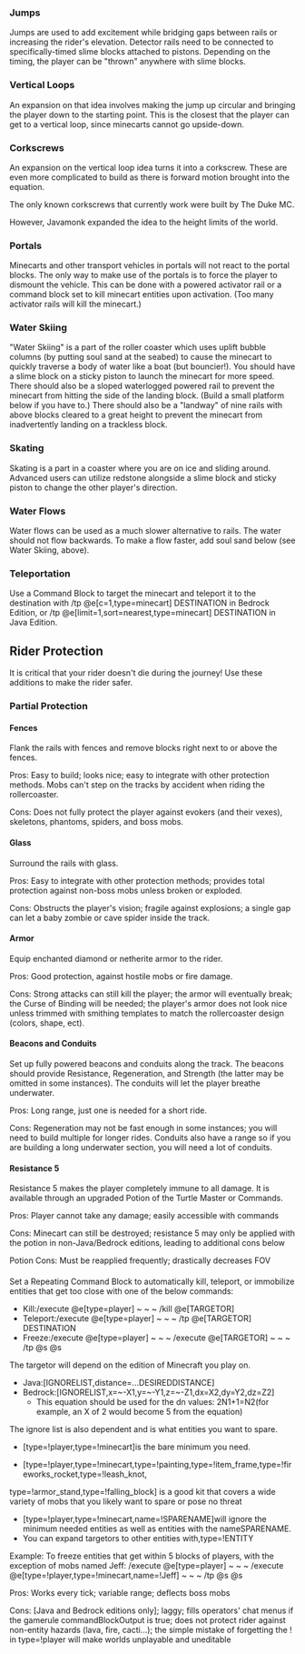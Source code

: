 ### Jumps
Jumps are used to add excitement while bridging gaps between rails or increasing the rider's elevation. Detector rails need to be connected to specifically-timed slime blocks attached to pistons. Depending on the timing, the player can be "thrown" anywhere with slime blocks.

### Vertical Loops
An expansion on that idea involves making the jump up circular and bringing the player down to the starting point. This is the closest that the player can get to a vertical loop, since minecarts cannot go upside-down.

### Corkscrews
An expansion on the vertical loop idea turns it into a corkscrew. These are even more complicated to build as there is forward motion brought into the equation.

The only known corkscrews that currently work were built by The Duke MC.




However, Javamonk expanded the idea to the height limits of the world.




### Portals
Minecarts and other transport vehicles in portals will not react to the portal blocks. The only way to make use of the portals is to force the player to dismount the vehicle. This can be done with a powered activator rail or a command block set to kill minecart entities upon activation. (Too many activator rails will kill the minecart.)

### Water Skiing
"Water Skiing" is a part of the roller coaster which uses uplift bubble columns (by putting soul sand at the seabed) to cause the minecart to quickly traverse a body of water like a boat (but bouncier!). You should have a slime block on a sticky piston to launch the minecart for more speed. There should also be a sloped waterlogged powered rail to prevent the minecart from hitting the side of the landing block. (Build a small platform below if you have to.) There should also be a "landway" of nine rails with above blocks cleared to a great height to prevent the minecart from inadvertently landing on a trackless block.

### Skating
Skating is a part in a coaster where you are on ice and sliding around. Advanced users can utilize redstone alongside a slime block and sticky piston to change the other player's direction.

### Water Flows
Water flows can be used as a much slower alternative to rails. The water should not flow backwards. To make a flow faster, add soul sand below (see Water Skiing, above).

### Teleportation
Use a Command Block to target the minecart and teleport it to the destination with /tp @e[c=1,type=minecart] DESTINATION in Bedrock Edition, or /tp @e[limit=1,sort=nearest,type=minecart] DESTINATION in Java Edition.

## Rider Protection
It is critical that your rider doesn't die during the journey! Use these additions to make the rider safer.

### Partial Protection
#### Fences
Flank the rails with fences and remove blocks right next to or above the fences.

Pros: Easy to build; looks nice; easy to integrate with other protection methods. Mobs can't step on the tracks by accident when riding the rollercoaster.

Cons: Does not fully protect the player against evokers (and their vexes), skeletons, phantoms, spiders, and boss mobs.

#### Glass
Surround the rails with glass.

Pros: Easy to integrate with other protection methods; provides total protection against non-boss mobs unless broken or exploded.

Cons: Obstructs the player's vision; fragile against explosions; a single gap can let a baby zombie or cave spider inside the track.

#### Armor
Equip enchanted diamond or netherite armor to the rider.

Pros: Good protection, against hostile mobs or fire damage.

Cons: Strong attacks can still kill the player; the armor will eventually break; the Curse of Binding will be needed; the player's armor does not look nice unless trimmed with smithing templates to match the rollercoaster design (colors, shape, ect).

#### Beacons and Conduits
Set up fully powered beacons and conduits along the track. The beacons should provide Resistance, Regeneration, and Strength (the latter may be omitted in some instances). The conduits will let the player breathe underwater.

Pros: Long range, just one is needed for a short ride.

Cons: Regeneration may not be fast enough in some instances; you will need to build multiple for longer rides. Conduits also have a range so if you are building a long underwater section, you will need a lot of conduits.

#### Resistance 5
Resistance 5 makes the player completely immune to all damage. It is available through an upgraded Potion of the Turtle Master or Commands.

Pros: Player cannot take any damage; easily accessible with commands

Cons: Minecart can still be destroyed; resistance 5 may only be applied with the potion in non-Java/Bedrock editions, leading to additional cons below

Potion Cons: Must be reapplied frequently; drastically decreases FOV

#### 
Set a Repeating Command Block to automatically kill, teleport, or immobilize entities that get too close with one of the below commands:

- Kill:/execute @e[type=player] ~ ~ ~ /kill @e[TARGETOR]
- Teleport:/execute @e[type=player] ~ ~ ~ /tp @e[TARGETOR] DESTINATION
- Freeze:/execute @e[type=player] ~ ~ ~ /execute @e[TARGETOR] ~ ~ ~ /tp @s @s

The targetor will depend on the edition of Minecraft you play on.

- Java:[IGNORELIST,distance=...DESIREDDISTANCE]
- Bedrock:[IGNORELIST,x=~-X1,y=~-Y1,z=~-Z1,dx=X2,dy=Y2,dz=Z2]
	- This equation should be used for the dn values: 2N1+1=N2(for example, an X of 2 would become 5 from the equation)

The ignore list is also dependent and is what entities you want to spare.

- [type=!player,type=!minecart]is the bare minimum you need.

- [type=!player,type=!minecart,type=!painting,type=!item_frame,type=!fireworks_rocket,type=!leash_knot,


type=!armor_stand,type=!falling_block] is a good kit that covers a wide variety of mobs that you likely want to spare or pose no threat

- [type=!player,type=!minecart,name=!SPARENAME]will ignore the minimum needed entities as well as entities with the nameSPARENAME.
- You can expand targetors to other entities with,type=!ENTITY

Example: To freeze entities that get within 5 blocks of players, with the exception of mobs named Jeff: /execute @e[type=player] ~ ~ ~ /execute @e[type=!player,type=!minecart,name=!Jeff] ~ ~ ~ /tp @s @s

Pros: Works every tick; variable range; deflects boss mobs

Cons: ‌[Java and Bedrock editions  only]; laggy; fills operators' chat menus if the gamerule commandBlockOutput is true; does not protect rider against non-entity hazards (lava, fire, cacti...); the simple mistake of forgetting the ! in type=!player will make worlds unplayable and uneditable

